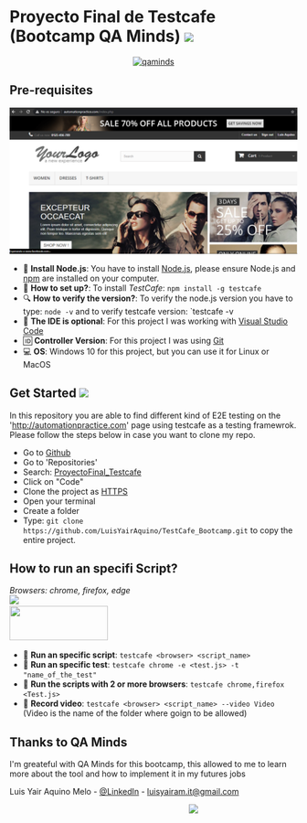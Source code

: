# Proyecto Final de Testcafe (Bootcamp QA Minds) <img src="https://media2.giphy.com/media/LmNwrBhejkK9EFP504/giphy.gif?cid=ecf05e47igdv6iilmuicqfnlt51u8t2qbo67kf85lodhcakk&rid=giphy.gif" width="50"></h2>

<p align="center">
    <a href="https://devexpress.github.io/testcafe">
        <img src="https://qaminds.com/wp-content/uploads/2017/10/Logo_QAmindsLAB2-360x235.png" alt="qaminds">
    </a>
</p>

## Pre-requisites

![Screenshot of the page](automationpractice.PNG)

* 🔑 **Install Node.js**: You have to install [Node.js](https://nodejs.org/es/download/), please ensure Node.js and [npm](https://www.npmjs.com/) are installed on your computer.
* 🔑 **How to set up?**: To install *TestCafe*: `npm install -g testcafe`
* 🔍 **How to verify the version?**: To verify the node.js version you have to type: `node -v` and to verify testcafe version: `testcafe -v
* 📓 **The IDE is optional**: For this project I was working with [Visual Studio Code](https://code.visualstudio.com/download)
* 🆔 **Controller Version**: For this project I was using [Git](https://git-scm.com/downloads)
* 💻 **OS**: Windows 10 for this project, but you can use it for Linux or MacOS

## Get Started <img src="https://media2.giphy.com/media/hqWL97vhQBw2HPIbjW/giphy.gif?cid=ecf05e47madk65uop0gro4rbvoxmndhk4x7z7w8jlapwrrbk&rid=giphy.gif" width="50"></h2>

In this repository you are able to find different kind of E2E testing on the 'http://automationpractice.com' page using testcafe as a testing framewrok. Please follow the steps below in case you want to clone my repo.

  - Go to [Github](https://github.com/LuisYairAquino)
  - Go to 'Repositories'
  - Search: [ProyectoFinal_Testcafe](https://github.com/LuisYairAquino/ProyectoFinal_Testcafe)
  - Click on "Code"
  - Clone the project as [HTTPS](https://github.com/LuisYairAquino/TestCafe_Bootcamp.git)
  - Open your terminal
  - Create a folder
  - Type: `git clone https://github.com/LuisYairAquino/TestCafe_Bootcamp.git` to copy the entire project.
  
## How to run an specifi Script?

*Browsers: chrome, firefox, edge*</br>
<a href="https://chrome.google.com/webstore/detail/github-file-icons/ficfmibkjjnpogdcfhfokmihanoldbfe">
  <img border="0" src="https://developer.chrome.com/webstore/images/ChromeWebStore_BadgeWBorder_v2_496x150.png" width="172">
</a>
<br/>
<a href="https://addons.mozilla.org/en-US/firefox/addon/github-file-icons/">
<img border="0" src="https://addons.cdn.mozilla.net/static/img/addons-buttons/AMO-button_1.png" width="172" height="60">
</a>

* 📁 **Run an specific script**: `testcafe <browser> <script_name>`
* 📁 **Run an specific test**: `testcafe chrome -e <test.js> -t "name_of_the_test"`
* 📁 **Run the scripts with 2 or more browsers**: `testcafe chrome,firefox <Test.js>`
* 🎥 **Record video**: `testcafe <browser> <script_name> --video Video` (Video is the name of the folder where goign to be allowed)

## Thanks to QA Minds

I'm greateful with QA Minds for this bootcamp, this allowed to me to learn more about the tool and how to implement it in my futures jobs

Luis Yair Aquino Melo - [@LinkedIn](https://www.linkedin.com/in/luis-yair-aquino-melo-1a291391/) - luisyairam.it@gmail.com

<p align="center">
<img align='right' src="https://media.giphy.com/media/M9gbBd9nbDrOTu1Mqx/giphy.gif" width="190">
</p>
